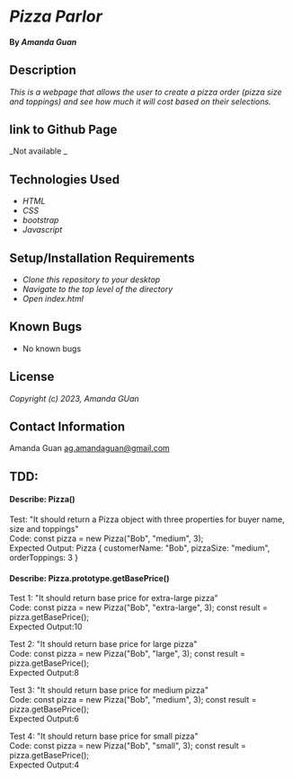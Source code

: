 # _Pizza Parlor_

#### By _**Amanda Guan**_

## Description

_This is a webpage that allows the user to create a pizza order (pizza size and toppings) and see how much it will cost based on their selections._

## link to Github Page

_Not available _

## Technologies Used

- _HTML_
- _CSS_
- _bootstrap_
- _Javascript_

## Setup/Installation Requirements

- _Clone this repository to your desktop_
- _Navigate to the top level of the directory_
- _Open index.html_

## Known Bugs

- No known bugs

## License

_Copyright (c) 2023, Amanda GUan_

## Contact Information

Amanda Guan <ag.amandaguan@gmail.com>

## TDD:

#### Describe: Pizza()

Test: "It should return a Pizza object with three properties for buyer name, size and toppings"<br />
Code: const pizza = new Pizza("Bob", "medium", 3);<br />
Expected Output: Pizza { customerName: "Bob", pizzaSize: "medium", orderToppings: 3 }<br />

#### Describe: Pizza.prototype.getBasePrice()

Test 1: "It should return base price for extra-large pizza"<br />
Code: const pizza = new Pizza("Bob", "extra-large", 3); const result = pizza.getBasePrice();<br />
Expected Output:10<br />

Test 2: "It should return base price for large pizza"<br />
Code: const pizza = new Pizza("Bob", "large", 3); const result = pizza.getBasePrice();<br />
Expected Output:8<br />

Test 3: "It should return base price for medium pizza"<br />
Code: const pizza = new Pizza("Bob", "medium", 3); const result = pizza.getBasePrice();<br />
Expected Output:6<br />

Test 4: "It should return base price for small pizza"<br />
Code: const pizza = new Pizza("Bob", "small", 3); const result = pizza.getBasePrice();<br />
Expected Output:4<br />
